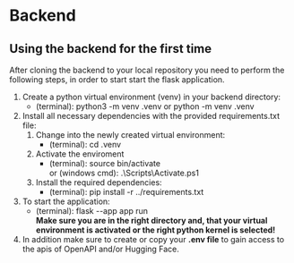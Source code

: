 # Backend

## Using the backend for the first time

After cloning the backend to your local repository you need to perform the following steps, in order to start start the flask application.

<ol>
    <li>
        Create a python virtual environment (venv) in your backend directory:
        <ul>
            <li>
                (terminal): python3 -m venv .venv or python -m venv .venv
            </li>
        </ul>
    </li>
    <li>
        Install all necessary dependencies with the provided requirements.txt file:
        <ol>
            <li>
                Change into the newly created virtual environment:
                <ul>
                    <li>
                        (terminal): cd .venv
                    </li>
                </ul>
            </li>
            <li>
                Activate the enviroment
                <ul>
                    <li>
                        (terminal): source bin/activate<br>
                        or (windows cmd): .\Scripts\Activate.ps1
                    </li>
                </ul>
            </li>
            <li>
                Install the required dependencies:
                <ul>
                    <li>
                        (terminal): pip install -r ../requirements.txt
                    </li>
                </ul>
            </li>
        </ol>
    </li>
    <li>
        To start the application:
        <ul>
            <li>
                (terminal): flask --app app run <br>
                <b>Make sure you are in the right directory and, that your virtual environment is activated or the right python kernel is selected!</b>
            </li>
        </ul>
    </li>
    <li>
        In addition make sure to create or copy your <b>.env file</b> to gain access to the apis of OpenAPI and/or Hugging Face.
    </li>
</ol>
